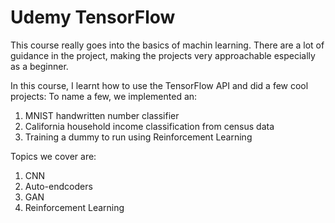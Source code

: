 # Udemy TensorFlow

This course really goes into the basics of machin learning. There are
a lot of guidance in the project, making the projects very approachable
especially as a beginner. 

In this course, I learnt how to use the TensorFlow API and did a few cool projects:
To name a few, we implemented an:
 1. MNIST handwritten number classifier
 2. California household income classification from census data
 3. Training a dummy to run using Reinforcement Learning

 Topics we cover are:
 1. CNN
 2. Auto-endcoders
 3. GAN
 4. Reinforcement Learning
